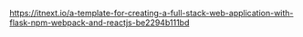 https://itnext.io/a-template-for-creating-a-full-stack-web-application-with-flask-npm-webpack-and-reactjs-be2294b111bd